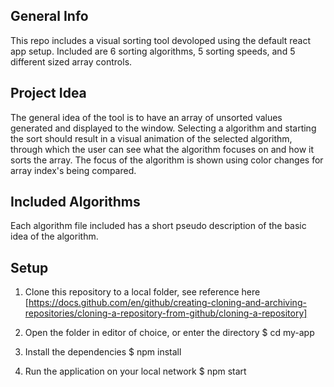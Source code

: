 ## General Info

This repo includes a visual sorting tool devoloped using the default react app setup. Included are 6 sorting algorithms, 5 sorting speeds, and 5
different sized array controls.

## Project Idea

The general idea of the tool is to have an array of unsorted values generated and displayed to the window. Selecting a algorithm and starting the sort should result in a visual animation of the selected algorithm, through which the user can see what the algorithm focuses on and how it sorts the array. The focus of the algorithm is shown using color changes for array index's being compared.

## Included Algorithms

Each algorithm file included has a short pseudo description of the basic idea of the algorithm.

## Setup

1. Clone this repository to a local folder, see reference here [https://docs.github.com/en/github/creating-cloning-and-archiving-repositories/cloning-a-repository-from-github/cloning-a-repository]

2. Open the folder in editor of choice, or enter the directory
   $ cd my-app

3. Install the dependencies
   $ npm install

4. Run the application on your local network
   $ npm start
